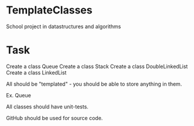 # TemplateClasses
School project in datastructures and algorithms

# Task
Create a class Queue
Create a class Stack
Create a class DoubleLinkedList
Create a class LinkedList

All should be "templated" - you should be able to store anything in them.

Ex. Queue<Account>

All classes should have unit-tests. 

GitHub should be used for source code.
